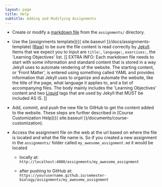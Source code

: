 ```yaml
---
layout: page
title: Help
subtitle: Adding and Modifying Assignments
---
```


- Create or modify a [markdown file](http://daringfireball.net/projects/markdown/basics) from the `assignments/` directory.
 
- Use the [assignments template]({{ site.baseurl }}/docs/assignments-template) [[Raw](https://raw.githubusercontent.com/datacarpentry/semester-biology/gh-pages/docs/assignments-template.md)] to be sure the file content is read correctly 
by [Jekyll](http://jekyllrb.com/). Items that we expect you to input are `title:`, `language:`, `exercises:`, the 'Learning Objectives' list. 
[[ EXTRA INFO: Each markdown file needs to start with some information and 
standard content that is stored in a way Jekyll uses to automate rendering of 
the website. The starting content, or 'Front Matter', is entered using something 
called YAML and provides information that Jekyll uses to organize and automate 
the website, like the title of the page, what language it applies to, and a list 
of accompanying files. The body mainly includes the 'Learning Objectives' 
content and two [Liquid](https://github.com/Shopify/liquid/wiki/Liquid-for-Designers) tags that are used by Jekyll that MUST be included AS IS. ]]

- Add, commit, and push the new file to GitHub to get the content added to the website. These steps are further described in [Course Customization Help]({{ site.baseurl }}/documents/course-customization).

- Access the assignment file on the web at the url based on where the file is 
located and what the file name is. So if you created a new assignment in the 
`assignments/` folder called `my_awesome_assignment.md` it would be located

   - locally at: `http://localhost:4000/assignments/my_awesome_assignment`

   - after pushing to GitHub at: 
`https://yourusername.github.io/semester-biology/assignments/my_awesome_assignment`